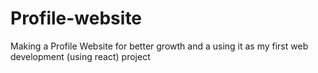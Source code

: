 # Profile-website
Making a Profile Website for better growth and a using it as my first web development (using react) project
